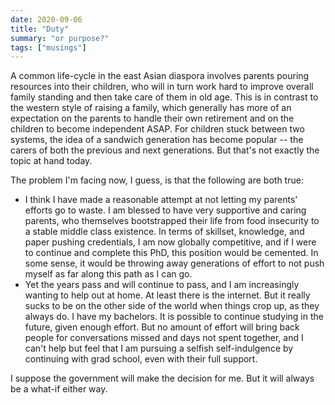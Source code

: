 ```yaml
---
date: 2020-09-06
title: "Duty"
summary: "or purpose?"
tags: ["musings"]
---
```


A common life-cycle in the east Asian diaspora involves parents pouring resources into their children, who will in turn work hard to improve overall family standing and then take care of them in old age. This is in contrast to the western style of raising a family, which generally has more of an expectation on the parents to handle their own retirement and on the children to become independent ASAP. For children stuck between two systems, the idea of a sandwich generation has become popular -- the carers of both the previous and next generations. But that's not exactly the topic at hand today.

The problem I'm facing now, I guess, is that the following are both true:

- I think I have made a reasonable attempt at not letting my parents' efforts go to waste. I am blessed to have very supportive and caring parents, who themselves bootstrapped their life from food insecurity to a stable middle class existence. In terms of skillset, knowledge, and paper pushing credentials, I am now globally competitive, and if I were to continue and complete this PhD, this position would be cemented. In some sense, it would be throwing away generations of effort to not push myself as far along this path as I can go.
- Yet the years pass and will continue to pass, and I am increasingly wanting to help out at home. At least there is the internet. But it really sucks to be on the other side of the world when things crop up, as they always do. I have my bachelors. It is possible to continue studying in the future, given enough effort. But no amount of effort will bring back people for conversations missed and days not spent together, and I can't help but feel that I am pursuing a selfish self-indulgence by continuing with grad school, even with their full support.

I suppose the government will make the decision for me. But it will always be a what-if either way.

